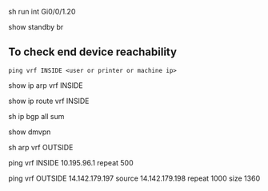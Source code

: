 sh run int Gi0/0/1.20


show standby br


## To check end device reachability
```
ping vrf INSIDE <user or printer or machine ip> 
```
show ip arp vrf INSIDE


show ip route vrf INSIDE <user ip>
  

sh ip bgp all sum
  

show dmvpn
  

sh arp vrf OUTSIDE
  

ping vrf INSIDE 10.195.96.1 repeat 500
  

ping vrf OUTSIDE 14.142.179.197 source 14.142.179.198 repeat 1000 size 1360
